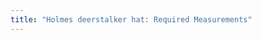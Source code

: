 ```yaml
---
title: "Holmes deerstalker hat: Required Measurements"
---
```


<DesignMeasurements design='holmes' />
